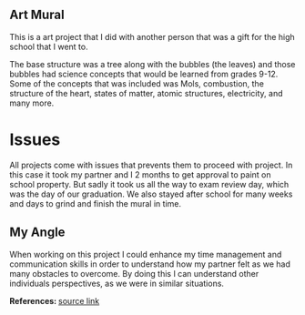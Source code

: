 ## Art Mural

This is a art project that I did with another person that was a gift for the high school that I went to.

The base structure was a tree along with the bubbles (the leaves) and those bubbles had science concepts that would be learned from grades 9-12. Some of the concepts that was included was Mols, combustion, the structure of the heart, states of matter, atomic structures, electricity, and many more. 

# Issues 
All projects come with issues that prevents them to proceed with project. In this case it took my partner and I 2 months to get approval to paint on school property. But sadly it took us all the way to exam review day, which was the day of our graduation. We also stayed after school for many weeks and days to grind and finish the mural in time. 

## My Angle

When working on this project I could enhance my time management and communication skills in order to understand how my partner felt as we had many obstacles to overcome. By doing this I can understand other individuals perspectives, as we were in similar situations.

<div>
    <strong> References: </strong>
    <a href="https://students.wlu.ca/programs/arts/communication-studies/careers.html"> source link </a>
</div>